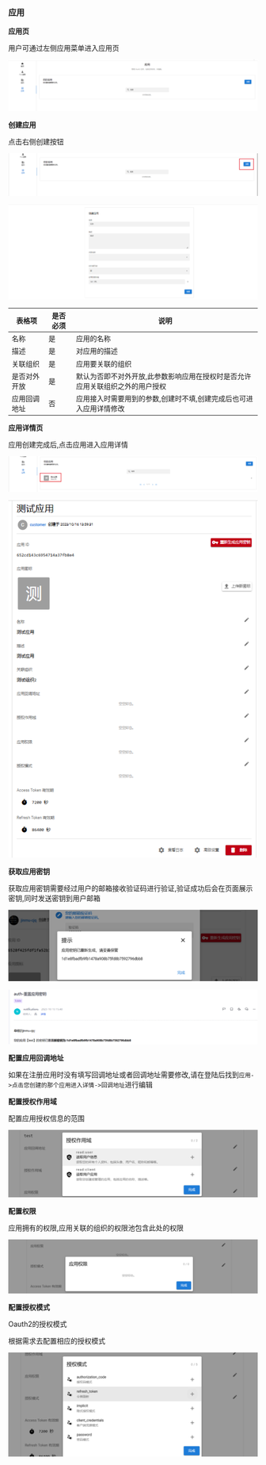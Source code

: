 ### 应用

__应用页__

用户可通过左侧应用菜单进入应用页

![client.png](../../images/whalealAccount/client.png)

__创建应用__

点击右侧创建按钮

![createClient1.png](../../images/whalealAccount/createClient1.png)

![createClient2.png](../../images/whalealAccount/createClient2.png)

| 表格项    | 是否必须 | 说明                                      |
|--------|------|-----------------------------------------|
| 名称     | 是    | 应用的名称                                   |
| 描述     | 是    | 对应用的描述                                  |
| 关联组织   | 是    | 应用要关联的组织                                |
| 是否对外开放 | 是    | 默认为否即不对外开放,此参数影响应用在授权时是否允许应用关联组织之外的用户授权 |
| 应用回调地址 | 否    | 应用接入时需要用到的参数,创建时不填,创建完成后也可进入应用详情修改      |

__应用详情页__

应用创建完成后,点击应用进入应用详情

![clientDetails1.png](../../images/whalealAccount/clientDetails1.png)

![clientDetails2.png](../../images/whalealAccount/clientDetails2.png)

__获取应用密钥__

获取应用密钥需要经过用户的邮箱接收验证码进行验证,验证成功后会在页面展示密钥,同时发送密钥到用户邮箱

![clientSecretPage.png](../../images/whalealAccount/clientSecretPage.png)

![clientSecretPage1.png](../../images/whalealAccount/clientSecretPage1.png)

__配置应用回调地址__

如果在注册应用时没有填写回调地址或者回调地址需要修改,请在登陆后找到`应用->点击您创建的那个应用进入详情->回调地址`进行编辑

__配置授权作用域__

配置应用授权信息的范围

![scopeConfig.png](../../images/whalealAccount/scopeConfig.png)

__配置权限__

应用拥有的权限,应用关联的组织的权限池包含此处的权限

![authorityConfig.png](../../images/whalealAccount/authorityConfig.png)

__配置授权模式__

Oauth2的授权模式

根据需求去配置相应的授权模式

![Oauth2Config.png](../../images/whalealAccount/Oauth2Config.png)
